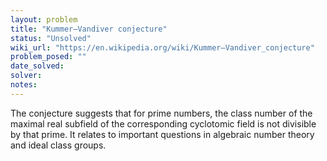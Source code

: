 ```yaml
---
layout: problem
title: "Kummer–Vandiver conjecture"
status: "Unsolved"
wiki_url: "https://en.wikipedia.org/wiki/Kummer–Vandiver_conjecture"
problem_posed: ""
date_solved:
solver:
notes:
---
```

The conjecture suggests that for prime numbers, the class number of the maximal real subfield of the corresponding cyclotomic field is not divisible by that prime. It relates to important questions in algebraic number theory and ideal class groups.
